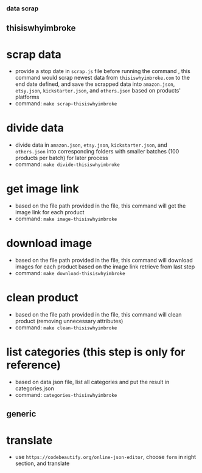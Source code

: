 ### data scrap 

## thisiswhyimbroke

# scrap data
* provide a stop date in `scrap.js` file before running the command , this command would scrap newest data from `thisiswhyimbroke.com` to the end date defined, and save the scrapped data into `amazon.json`, `etsy.json`, `kickstarter.json`, and `others.json` based on products' platforms
* command: `make scrap-thisiswhyimbroke`

# divide data
* divide data in `amazon.json`, `etsy.json`, `kickstarter.json`, and `others.json` into corresponding folders with smaller batches (100 products per batch) for later process
* command: `make divide-thisiswhyimbroke`

# get image link
* based on the file path provided in the file, this command will get the image link for each product
* command: `make image-thisiswhyimbroke`

# download image
* based on the file path provided in the file, this command will download images for each product based on the image link retrieve from last step
* command: `make download-thisiswhyimbroke`

# clean product
* based on the file path provided in the file, this command will clean product (removing unnecessary attributes)
* command: `make clean-thisiswhyimbroke`

# list categories (this step is only for reference)
* based on data.json file, list all categories and put the result in categories.json
* command: `categories-thisiswhyimbroke`

## generic 

# translate
* use `https://codebeautify.org/online-json-editor`, choose `form` in right section, and translate